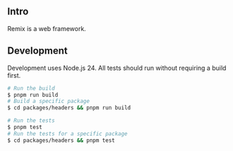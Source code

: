 ## Intro

Remix is a web framework.

## Development

Development uses Node.js 24. All tests should run without requiring a build first.

```sh
# Run the build
$ pnpm run build
# Build a specific package
$ cd packages/headers && pnpm run build

# Run the tests
$ pnpm test
# Run the tests for a specific package
$ cd packages/headers && pnpm test
```
